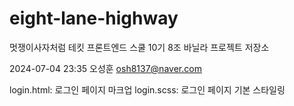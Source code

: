 # eight-lane-highway

멋쟁이사자처럼 테킷 프론트엔드 스쿨 10기 8조 바닐라 프로젝트 저장소

2024-07-04 23:35 오성훈 osh8137@naver.com

login.html: 로그인 페이지 마크업
login.scss: 로그인 페이지 기본 스타일링
